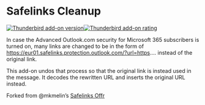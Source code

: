# Safelinks Cleanup

[![Thunderbird add-on version][addon_version_badge]![Thunderbird add-on rating][addon_rating_badge]][addon_page]

In case the Advanced Outlook.com security for Microsoft 365 subscribers is turned on, many links are changed to be in the form of https://eur01.safelinks.protection.outlook.com/?url=https.... instead of the original link.

This add-on undos that process so that the original link is instead used in the message.
It decodes the rewritten URL and inserts the original URL instead.

Forked from @mkmelin’s [Safelinks Offr](https://github.com/mkmelin/safelinks-offr)

[addon_page]: https://addons.thunderbird.net/thunderbird/addon/safelinks-cleanup/
[addon_version_badge]: https://img.shields.io/badge/dynamic/json?url=https%3A%2F%2Faddons.thunderbird.net%2Fapi%2Fv4%2Faddons%2Faddon%2Fsafelinks-cleanup%2F&query=%24.ratings.bayesian_average&logo=Thunderbird&label=add-on%20version
[addon_rating_badge]: https://img.shields.io/badge/dynamic/json?url=https%3A%2F%2Faddons.thunderbird.net%2Fapi%2Fv4%2Faddons%2Faddon%2Fsafelinks-cleanup%2F&query=%24.current_rating.rating&logo=Thunderbird&label=add-on%20rating
